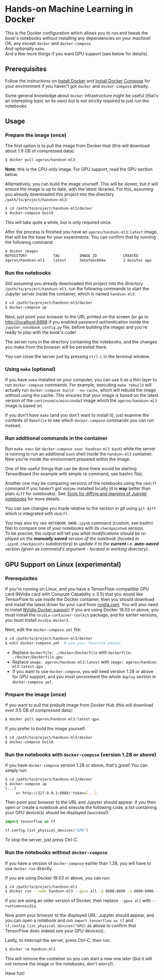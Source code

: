 
# Hands-on Machine Learning in Docker

This is the Docker configuration which allows you to run and tweak the book's notebooks without installing any dependencies on your machine!<br/>OK, any except `docker` and `docker-compose`.<br />And optionally `make`.<br />And a few more things if you want GPU support (see below for details).

## Prerequisites

Follow the instructions on [Install Docker](https://docs.docker.com/engine/installation/) and [Install Docker Compose](https://docs.docker.com/compose/install/) for your environment if you haven't got `docker` and `docker-compose` already.

Some general knowledge about `docker` infrastructure might be useful (that's an interesting topic on its own) but is not strictly *required* to just run the notebooks.

## Usage

### Prepare the image (once)

The first option is to pull the image from Docker Hub (this will download about 1.9 GB of compressed data):

```bash
$ docker pull ageron/handson-ml3
```

**Note**: this is the CPU-only image. For GPU support, read the GPU section below.

Alternatively, you can build the image yourself. This will be slower, but it will ensure the image is up to date, with the latest libraries. For this, assuming you already downloaded this project into the directory `/path/to/project/handson-ml3`:

```bash
$ cd /path/to/project/handson-ml3/docker
$ docker-compose build
```

This will take quite a while, but is only required once.

After the process is finished you have an `ageron/handson-ml3:latest` image, that will be the base for your experiments. You can confirm that by running the following command:

```bash
$ docker images
REPOSITORY            TAG         IMAGE ID            CREATED             SIZE
ageron/handson-ml3    latest      3ebafebc604a        2 minutes ago       4.87GB
```

### Run the notebooks

Still assuming you already downloaded this project into the directory `/path/to/project/handson-ml3`, run the following commands to start the Jupyter server inside the container, which is named `handson-ml3`:

```bash
$ cd /path/to/project/handson-ml3/docker
$ docker-compose up
```

Next, just point your browser to the URL printed on the screen (or go to <http://localhost:8888> if you enabled password authentication inside the `jupyter_notebook_config.py` file, before building the image) and you're ready to play with the book's code!

The server runs in the directory containing the notebooks, and the changes you make from the browser will be persisted there.

You can close the server just by pressing `Ctrl-C` in the terminal window.

### Using `make` (optional)

If you have `make` installed on your computer, you can use it as a thin layer to run `docker-compose` commands. For example, executing `make rebuild` will actually run `docker-compose build --no-cache`, which will rebuild the image without using the cache. This ensures that your image is based on the latest version of the `continuumio/miniconda3` image which the `ageron/handson-ml3` image is based on.

If you don't have `make` (and you don't want to install it), just examine the contents of `Makefile` to see which `docker-compose` commands you can run instead.

### Run additional commands in the container

Run `make exec` (or `docker-compose exec handson-ml3 bash`) while the server is running to run an additional `bash` shell inside the `handson-ml3` container. Now you're inside the environment prepared within the image.

One of the useful things that can be done there would be starting TensorBoard (for example with simple `tb` command, see bashrc file).

Another one may be comparing versions of the notebooks using the `nbdiff` command if you haven't got `nbdime` installed locally (it is **way** better than plain `diff` for notebooks). See [Tools for diffing and merging of Jupyter notebooks](https://github.com/jupyter/nbdime) for more details.

You can see changes you made relative to the version in git using `git diff` which is integrated with `nbdiff`.

You may also try `nbd NOTEBOOK_NAME.ipynb` command (custom, see bashrc file) to compare one of your notebooks with its `checkpointed` version.<br/>
To be precise, the output will tell you *what modifications should be re-played on the **manually saved** version of the notebook (located in `.ipynb_checkpoints` subdirectory) to update it to the **current** i.e. **auto-saved** version (given as command's argument - located in working directory)*.

## GPU Support on Linux (experimental)

### Prerequisites

If you're running on Linux, and you have a TensorFlow-compatible GPU card (NVidia card with Compute Capability ≥ 3.5) that you would like TensorFlow to use inside the Docker container, then you should download and install the latest driver for your card from [nvidia.com](https://www.nvidia.com/Download/index.aspx?lang=en-us). You will also need to install [NVidia Docker support](https://github.com/NVIDIA/nvidia-docker): if you are using Docker 19.03 or above, you must install the `nvidia-container-toolkit` package, and for earlier versions, you must install `nvidia-docker2`.

Next, edit the `docker-compose.yml` file:

```bash
$ cd /path/to/project/handson-ml3/docker
$ edit docker-compose.yml  # use your favorite editor
```

* Replace `dockerfile: ./docker/Dockerfile` with `dockerfile: ./docker/Dockerfile.gpu`
* Replace `image: ageron/handson-ml3:latest` with `image: ageron/handson-ml3:latest-gpu`
* If you want to use `docker-compose`, you will need version 1.28 or above for GPU support, and you must uncomment the whole `deploy` section in `docker-compose.yml`. 

### Prepare the image (once)

If you want to pull the prebuilt image from Docker Hub (this will download over 3.5 GB of compressed data):

```bash
$ docker pull ageron/handson-ml3:latest-gpu
```

If you prefer to build the image yourself:

```bash
$ cd /path/to/project/handson-ml3/docker
$ docker-compose build
```

### Run the notebooks with `docker-compose` (version 1.28 or above)

If you have `docker-compose` version 1.28 or above, that's great! You can simply run:

```bash
$ cd /path/to/project/handson-ml3/docker
$ docker-compose up
[...]
     or http://127.0.0.1:8888/?token=[...]
```

Then point your browser to the URL and Jupyter should appear. If you then open or create a notebook and execute the following code, a list containing your GPU device(s) should be displayed (success!):

```python
import tensorflow as tf

tf.config.list_physical_devices("GPU")
```

To stop the server, just press Ctrl-C.

### Run the notebooks without `docker-compose`

If you have a version of `docker-compose` earlier than 1.28, you will have to use `docker run` directly.

If you are using Docker 19.03 or above, you can run:

```bash
$ cd /path/to/project/handson-ml3
$ docker run --name handson-ml3 --gpus all -p 8888:8888 -p 6006:6006 --log-opt mode=non-blocking --log-opt max-buffer-size=50m -v `pwd`:/home/devel/handson-ml3 ageron/handson-ml3:latest-gpu /opt/conda/envs/homl3/bin/jupyter notebook --ip='0.0.0.0' --port=8888 --no-browser
```

If you are using an older version of Docker, then replace `--gpus all` with `--runtime=nvidia`.

Now point your browser to the displayed URL: Jupyter should appear, and you can open a notebook and run `import tensorflow as tf` and `tf.config.list_physical_devices("GPU)` as above to confirm that TensorFlow does indeed see your GPU device(s).

Lastly, to interrupt the server, press Ctrl-C, then run:

```bash
$ docker rm handson-ml3
```

This will remove the container so you can start a new one later (but it will not remove the image or the notebooks, don't worry!).

Have fun!
